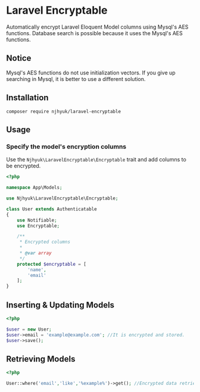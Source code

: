 # Laravel Encryptable

Automatically encrypt Laravel Eloquent Model columns using Mysql's AES functions. Database search is possible because it uses the Mysql's AES functions.

## Notice

Mysql's AES functions do not use initialization vectors. If you give up searching in Mysql, it is better to use a different solution.

## Installation

```
composer require njhyuk/laravel-encryptable
```

## Usage

### Specify the model's encryption columns

Use the `Njhyuk\LaravelEncryptable\Encryptable` trait and add columns to be encrypted.

```php
<?php

namespace App\Models;

use Njhyuk\LaravelEncryptable\Encryptable;

class User extends Authenticatable
{
    use Notifiable;
    use Encryptable;

    /**
     * Encrypted columns
     * 
     * @var array
     */
    protected $encryptable = [
        'name',
        'email'
    ];
}    
```

## Inserting & Updating Models

```php
<?php

$user = new User;
$user->email = 'example@example.com'; //It is encrypted and stored.
$user->save();
```

## Retrieving Models

```php
<?php

User::where('email','like','%example%')->get(); //Encrypted data retrieval is possible.
```
